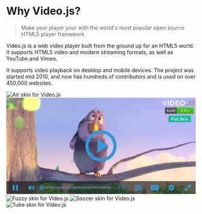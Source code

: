 # Why Video.js?

> Make your player your
with the world's most popular open source HTML5 player framework

Video.js is a web video player built from the ground up for an HTML5 world. It supports HTML5 video and modern streaming formats, as well as YouTube and Vimeo.

It supports video playback on desktop and mobile devices. The project was started mid 2010, and now has hundreds of contributors and is used on over 450,000 websites.

![Air skin for Video.js](../_images/air/preview.avif 'Air skin for Video.js')
![Flat skin for Video.js](../_images/flat/01_preview.jpg 'Flat skin for Video.js')
<img src="./_images/fuzzy/2.png" alt="Fuzzy skin for Video.js" style="height:300px;">
<img src="./_images/soccer/2.png" alt="Soccer skin for Video.js" style="height:300px;">
![Tube skin for Video.js](../_images/tube/preview.avif 'Tube skin for Video.js')